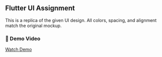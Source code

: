 ## Flutter UI Assignment

This is a replica of the given UI design. All colors, spacing, and alignment match the original mockup.

### 🎥 Demo Video
[Watch Demo](https://www.loom.com/share/5a52f44902ef4b90bc6d5bc20aa3d1b7)
